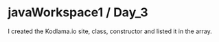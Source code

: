 # javaWorkspace1 / Day_3
I created the Kodlama.io site, class, constructor and listed it in the array.
